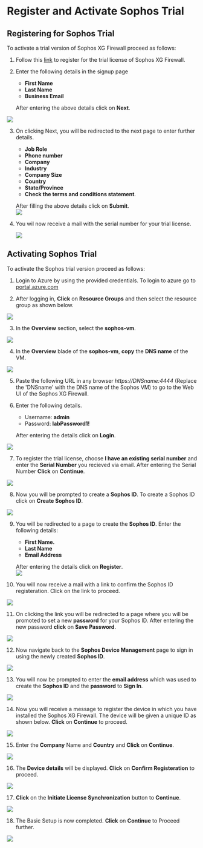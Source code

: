 # Register and Activate Sophos Trial

## Registering for Sophos Trial

To activate a trial version of Sophos XG Firewall proceed as follows:  

1.  Follow this [link](https://secure2.sophos.com/en-us/products/next-gen-firewall/free-trial.aspx) to register for the trial license of Sophos XG Firewall.  

2.  Enter the following details in the signup page  
    * **First Name**    
    * **Last Name**  
    * **Business Email**  
    
    After entering the above details click on **Next**.   

<img src="/images/sophos trial signup image 1.png"/>  

3. On clicking Next, you will be redirected to the next page to enter further details.  
   * **Job Role**  
   * **Phone number**  
   * **Company**  
   * **Industry**  
   * **Company Size**  
   * **Country**  
   * **State/Province**  
   * **Check the terms and conditions statement**.  
   
   After filling the above details click on **Submit**.  
   <img src="/images/sophos trial signup image 2.png"/>  
   
4. You wil now receive a mail with the serial number for your trial license.  
   
   <img src="/images/sophos seiral number mail.png"/>    

## Activating Sophos Trial  

To activate the Sophos trial version proceed as follows:  

1. Login to Azure by using the provided credentials. To login to azure go to [portal.azure.com](https://portal.azure.com/)  

2. After logging in, **Click** on **Resource Groups** and then select the resource group as shown below.  
<img src="/images/selecting rg.png"/>  

3. In the **Overview** section, select the **sophos-vm**.  
<img src="/images/selecting sophos vm.png"/>  

4. In the **Overview** blade of the **sophos-vm**, **copy** the **DNS name** of the VM.  
<img src="/images/copy dns of sophus vm.png"/>  

5. Paste the following URL in any browser *https://DNSname:4444* (Replace the 'DNSname' with the DNS name of the Sophos VM) to go to the Web UI of the Sophos XG Firewall.  

6. Enter the following details.  
   * Username: **admin**  
   * Password: **labPassword1!**  
   
   After entering the details click on **Login**. 
<img src="/images/sophos login.png"/>  

7. To register the trial license, choose **I have an existing serial number** and enter the **Serial Number** you recieved via email. After entering the Serial Number **Click** on **Continue**.    
<img src="/images/serial number entering.png"/>  

8. Now you will be prompted to create a **Sophos ID**. To create a Sophos ID click on **Create Sophos ID**.  
<img src="/images/sophos id creation.png"/>  

9. You will be redirected to a page to create the **Sophos ID**. Enter the following details:  
   * **First Name.**  
   * **Last Name**  
   * **Email Address**  
   
   After entering the details click on **Register**.  
   <img src="/images/sophos id details.png"/>  
   
10. You will now receive a mail with a link to confirm the Sophos ID registeration. Click on the link to proceed.  
<img src="/images/sophos id confirmation.png"/>  

11. On clicking the link you will be redirected to a page where you will be promoted to set a new **password** for your Sophos ID. After entering the new password **click** on **Save Password**.    
<img src="/images/sophos id password set.png"/>  
   

12. Now navigate back to the **Sophos Device Management** page to sign in using the newly created **Sophos ID**.  
<img src="/images/sophos device mgmt page.png"/>  

13. You will now be prompted to enter the **email address** which was used to create the **Sophos ID** and the **password** to **Sign In**.  
<img src="/images/signing in using sophos id.png"/>    

14. Now you will receive a message to register the device in which you have installed the Sophos XG Firewall. The device will be given a unique ID as shown below. **Click** on **Continue** to proceed.  
<img src="/images/sophos device registeration.png"/>  

15. Enter the **Company** Name and **Country** and **Click** on **Continue**.  
<img src="/images/company name and country.png"/>    

16. The **Device details** will be displayed. **Click** on **Confirm Registeration** to proceed.  
<img src="/images/deve details confirmation.png"/>  

17. **Click** on the **Initiate License Synchronization** button to **Continue**.  
<img src="/images/initate license sync.png"/>  

18. The Basic Setup is now completed. **Click** on **Continue** to Proceed further.  
<img src="/images/basic setup complete.png"/>  

